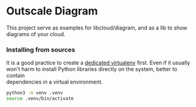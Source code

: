 # Outscale Diagram

This project serve as examples for libcloud/diagram, and as a lib to show diagrams of your cloud.

### Installing from sources

It is a good practice to create a [dedicated virtualenv](https://virtualenv.pypa.io/en/latest/) first. Even if it usually won't harm to install Python libraries directly on the system, better to contain \
dependencies in a virtual environment.

```bash
python3 -m venv .venv
source .venv/bin/activate
```
